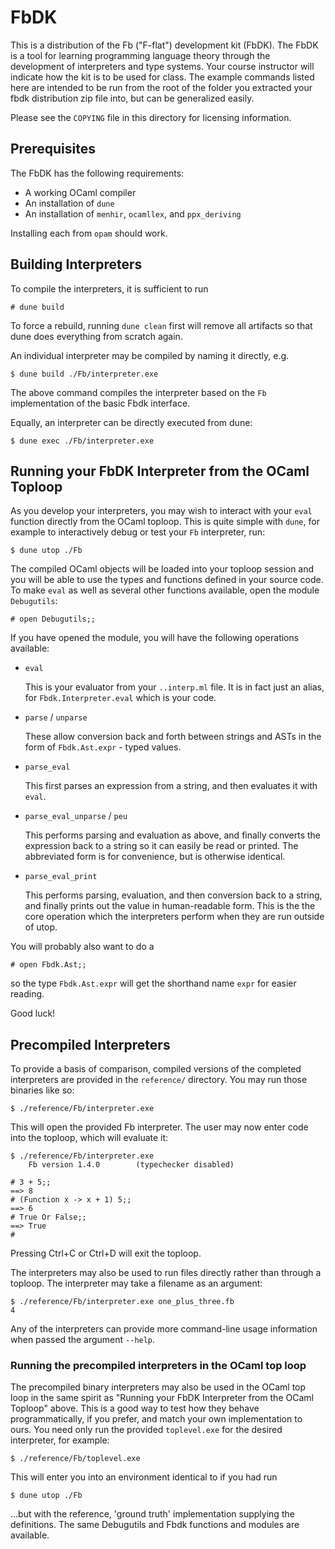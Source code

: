 FbDK
====

This is a distribution of the Fb ("F-flat") development kit (FbDK).  The FbDK is
a tool for learning programming language theory through the development of
interpreters and type systems.  Your course instructor will indicate how the kit
is to be used for class. The example commands listed here are intended to be run
from the root of the folder you extracted your fbdk distribution zip file into,
but can be generalized easily.

Please see the `COPYING` file in this directory for licensing information.


Prerequisites
-------------

The FbDK has the following requirements:

* A working OCaml compiler
* An installation of `dune`
* An installation of `menhir`, `ocamllex`, and `ppx_deriving`

Installing each from `opam` should work.


Building Interpreters
---------------------

To compile the interpreters, it is sufficient to run

    # dune build

To force a rebuild, running `dune clean` first will remove all artifacts
so that dune does everything from scratch again.

An individual interpreter may be compiled by naming it directly, e.g.

    $ dune build ./Fb/interpreter.exe

The above command compiles the interpreter based on the `Fb`
implementation of the basic Fbdk interface.

Equally, an interpreter can be directly executed from dune:
    
    $ dune exec ./Fb/interpreter.exe


Running your FbDK Interpreter from the OCaml Toploop
----------------------------------------------------

As you develop your interpreters, you may wish to interact with your `eval`
function directly from the OCaml toploop. This is quite simple with `dune`,
for example to interactively debug or test your `Fb` interpreter, run:

    $ dune utop ./Fb

The compiled OCaml objects will be loaded into your toploop
session and you will be able to use the types and functions defined in your
source code.  To make `eval` as well as several other functions available,
open the module `Debugutils`:
    
    # open Debugutils;;

If you have opened the module, you will have the following operations available:

- `eval`

    This is your evaluator from your `..interp.ml` file.  It is in fact just an alias, for `Fbdk.Interpreter.eval` which is your code.
   
- `parse` / `unparse`

    These allow conversion back and forth between strings and ASTs in the 
    form of `Fbdk.Ast.expr` - typed values.
    
- `parse_eval`

    This first parses an expression from a string, and then evaluates it
    with `eval`.

- `parse_eval_unparse` / `peu`

    This performs parsing and evaluation as above, and finally converts
    the expression back to a string so it can easily be read or printed.
    The abbreviated form is for convenience, but is otherwise identical.

- `parse_eval_print`

    This performs parsing, evaluation, and then conversion back to a string,
    and finally prints out the value in human-readable form. 
    This is the the core operation which the interpreters perform when they are
    run outside of utop.

You will probably also want to do a

    # open Fbdk.Ast;;

so the type `Fbdk.Ast.expr` will get the shorthand name `expr` for easier reading.


Good luck!


Precompiled Interpreters
------------------------

To provide a basis of comparison, compiled versions of the completed
interpreters are provided in the `reference/` directory.  You may run those
binaries like so:

    $ ./reference/Fb/interpreter.exe

This will open the provided Fb interpreter.  The user may now enter code into the toploop, which will evaluate it:

```
$ ./reference/Fb/interpreter.exe
	Fb version 1.4.0		(typechecker disabled)

# 3 + 5;;
==> 8
# (Function x -> x + 1) 5;;
==> 6
# True Or False;;
==> True
#
```

Pressing Ctrl+C or Ctrl+D will exit the toploop.

The interpreters may also be used to run files directly rather than through a
toploop.  The interpreter may take a filename as an argument:

```
$ ./reference/Fb/interpreter.exe one_plus_three.fb
4
```

Any of the interpreters can provide more command-line usage information when passed the argument `--help`.

### Running the precompiled interpreters in the OCaml top loop

The precompiled binary interpreters may also be used in the OCaml top loop in the same spirit as "Running your FbDK Interpreter from the OCaml Toploop" above. This is a good way to test how they behave programmatically, if you prefer, and match
your own implementation to ours. You need only run the provided `toplevel.exe` for the desired interpreter, for example:

    $ ./reference/Fb/toplevel.exe
    
This will enter you into an environment identical to if you had run

    $ dune utop ./Fb

...but with the reference, 'ground truth' implementation supplying the definitions.
The same Debugutils and Fbdk functions and modules are available.